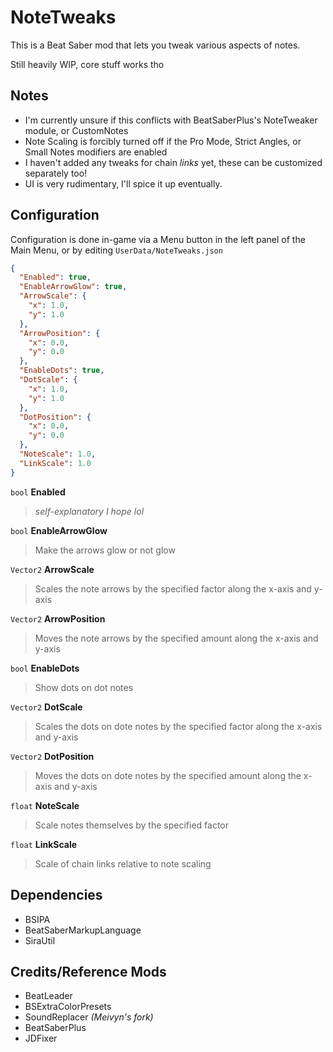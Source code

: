 # NoteTweaks
This is a Beat Saber mod that lets you tweak various aspects of notes.

Still heavily WIP, core stuff works tho

## Notes
- I'm currently unsure if this conflicts with BeatSaberPlus's NoteTweaker module, or CustomNotes
- Note Scaling is forcibly turned off if the Pro Mode, Strict Angles, or Small Notes modifiers are enabled
- I haven't added any tweaks for chain *links* yet, these can be customized separately too!
- UI is very rudimentary, I'll spice it up eventually.

## Configuration
Configuration is done in-game via a Menu button in the left panel of the Main Menu, or by editing `UserData/NoteTweaks.json`
```json
{
  "Enabled": true,
  "EnableArrowGlow": true,
  "ArrowScale": {
    "x": 1.0,
    "y": 1.0
  },
  "ArrowPosition": {
    "x": 0.0,
    "y": 0.0
  },
  "EnableDots": true,
  "DotScale": {
    "x": 1.0,
    "y": 1.0
  },
  "DotPosition": {
    "x": 0.0,
    "y": 0.0
  },
  "NoteScale": 1.0,
  "LinkScale": 1.0
}
```
`bool` **Enabled**
> *self-explanatory I hope lol*

`bool` **EnableArrowGlow**
> Make the arrows glow or not glow

`Vector2` **ArrowScale**
> Scales the note arrows by the specified factor along the x-axis and y-axis

`Vector2` **ArrowPosition**
> Moves the note arrows by the specified amount along the x-axis and y-axis

`bool` **EnableDots**
> Show dots on dot notes

`Vector2` **DotScale**
> Scales the dots on dote notes by the specified factor along the x-axis and y-axis

`Vector2` **DotPosition**
> Moves the dots on dote notes by the specified amount along the x-axis and y-axis

`float` **NoteScale**
> Scale notes themselves by the specified factor

`float` **LinkScale**
> Scale of chain links relative to note scaling

## Dependencies
- BSIPA
- BeatSaberMarkupLanguage
- SiraUtil

## Credits/Reference Mods
- BeatLeader
- BSExtraColorPresets
- SoundReplacer *(Meivyn's fork)*
- BeatSaberPlus
- JDFixer